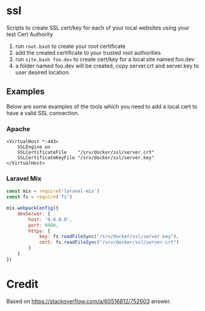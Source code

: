 # ssl
Scripts to create SSL cert/key for each of your local websites using your test Cert Authority

1. run `root.bash` to create your root certificate
2. add the created certificate to your trusted root authorities
3. run `site.bash foo.dev` to create cert/key for a local site named foo.dev
4. a folder named foo.dev will be created, copy server.crt and server.key to user desired location.



## Examples
Below are some examples of the tools which you need to add a local cert to have a valid SSL connection.

### Apache
````apacheconf
<VirtualHost *:443>
    SSLEngine on
    SSLCertificateFile    "/srv/docker/ssl/server.crt"
    SSLCertificateKeyFile "/srv/docker/ssl/server.key"
</VirtualHost>
````

### Laravel Mix
````js
const mix = require('laravel-mix')
const fs = require('fs')

mix.webpackConfig({
    devServer: {
        host: '0.0.0.0',
        port: 8080,
        https: {
            key: fs.readFileSync("/srv/docker/ssl/server.key"),
            cert: fs.readFileSync("/srv/docker/ssl/server.crt")
        }
    }
})
````

# Credit
Based on https://stackoverflow.com/a/60516812/752603 answer. 
